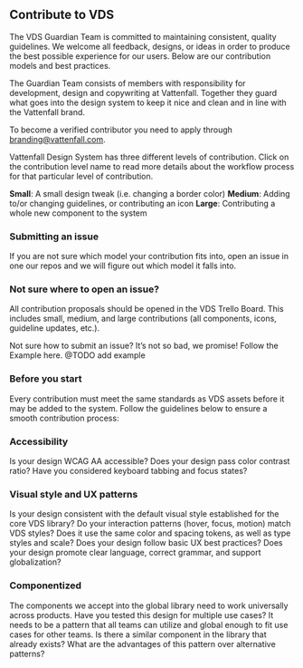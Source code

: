 
## Contribute to VDS
The VDS Guardian Team is committed to maintaining consistent, quality guidelines. We welcome all feedback, designs, or ideas in order to produce the best possible experience for our users. Below are our contribution models and best practices.

The Guardian Team consists of members with responsibility for development, design and copywriting at Vattenfall. Together they guard what goes into the design system to keep it nice and clean and in line with the Vattenfall brand.

To become a verified contributor you need to apply through branding@vattenfall.com.

Vattenfall Design System has three different levels of contribution. Click on the contribution level name to read more details about the workflow process for that particular level of contribution.

__Small__: A small design tweak (i.e. changing a border color)
__Medium__: Adding to/or changing guidelines, or contributing an icon
__Large__: Contributing a whole new component to the system

### Submitting an issue 
If you are not sure which model your contribution fits into, open an issue in one our repos and we will figure out which model it falls into.

### Not sure where to open an issue?
All contribution proposals should be opened in the VDS Trello Board. This includes small, medium, and large contributions (all components, icons, guideline updates, etc.).

Not sure how to submit an issue? It’s not so bad, we promise! Follow the Example here. @TODO add example

### Before you start
Every contribution must meet the same standards as VDS assets before it may be added to the system. Follow the guidelines below to ensure a smooth contribution process:

### Accessibility
Is your design WCAG AA accessible?
Does your design pass color contrast ratio?
Have you considered keyboard tabbing and focus states?

### Visual style and UX patterns
Is your design consistent with the default visual style established for the core VDS library?
Do your interaction patterns (hover, focus, motion) match VDS styles?
Does it use the same color and spacing tokens, as well as type styles and scale?
Does your design follow basic UX best practices?
Does your design promote clear language, correct grammar, and support globalization?

### Componentized
The components we accept into the global library need to work universally across products.
Have you tested this design for multiple use cases? It needs to be a pattern that all teams can utilize and global enough to fit use cases for other teams.
Is there a similar component in the library that already exists?
What are the advantages of this pattern over alternative patterns?
